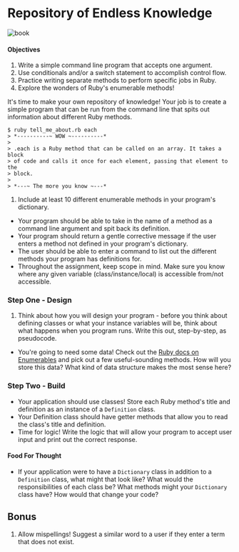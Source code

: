 # Repository of Endless Knowledge

![book](http://rhrealitycheck.wpengine.netdna-cdn.com/wp-content/uploads/2014/03/rainbow-book-375x250.jpg)

#### Objectives

1. Write a simple command line program that accepts one argument.
2. Use conditionals and/or a switch statement to accomplish control flow.
3. Practice writing separate methods to perform specific jobs in Ruby.
4. Explore the wonders of Ruby's enumerable methods!

It's time to make your own repository of knowledge! Your job is to create a simple program that can be run from the command line that spits out information about different Ruby methods.

```
$ ruby tell_me_about.rb each
> *----------~ WOW ~----------*
>
> .each is a Ruby method that can be called on an array. It takes a block
> of code and calls it once for each element, passing that element to the
> block.
>
> *---~ The more you know ~---*
```

  1. Include at least 10 different enumerable methods in your program's dictionary.
  - Your program should be able to take in the name of a method as a command line argument and spit back its definition.
  - Your program should return a gentle corrective message if the user enters a method not defined in your program's dictionary.
  - The user should be able to enter a command to list out the different methods your program has definitions for.
  - Throughout the assignment, keep scope in mind. Make sure you know where any given variable (class/instance/local) is accessible from/not accessible.

### Step One - Design

1. Think about how you will design your program - before you think about defining classes or what your instance variables will be, think about what happens when you program runs. Write this out, step-by-step, as pseudocode.
- You're going to need some data! Check out the [Ruby docs on Enumerables](http://ruby-doc.org/core-2.2.3/Enumerable.html) and pick out a few useful-sounding methods. How will you store this data? What kind of data structure makes the most sense here?

### Step Two - Build

- Your application should use classes! Store each Ruby method's title and definition as an instance of a `Definition` class.
- Your Definition class should have getter methods that allow you to read the class's title and definition.
- Time for logic! Write the logic that will allow your program to accept user input and print out the correct response.

#### Food For Thought

- If your application were to have a `Dictionary` class in addition to a `Definition` class, what might that look like? What would the responsibilities of each class be? What methods might your `Dictionary` class have? How would that change your code?

## Bonus

1. Allow mispellings! Suggest a similar word to a user if they enter a term that does not exist.
